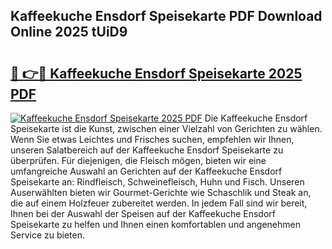 ## Kaffeekuche Ensdorf Speisekarte PDF Download Online 2025 tUiD9

# <h2><a href="http://gc7afi.nevu.top/?p=Kaffeekuche+Ensdorf+Speisekarte">🔗 👉🔴 Kaffeekuche Ensdorf Speisekarte 2025 PDF</a></h2>

[![Kaffeekuche Ensdorf Speisekarte 2025 PDF](https://i.imgur.com/dBaPXMq.png)](http://gc7afi.nevu.top/?p=Kaffeekuche+Ensdorf+Speisekarte)
Die Kaffeekuche Ensdorf Speisekarte ist die Kunst, zwischen einer Vielzahl von Gerichten zu wählen. Wenn Sie etwas Leichtes und Frisches suchen, empfehlen wir Ihnen, unseren Salatbereich auf der Kaffeekuche Ensdorf Speisekarte zu überprüfen. Für diejenigen, die Fleisch mögen, bieten wir eine umfangreiche Auswahl an Gerichten auf der Kaffeekuche Ensdorf Speisekarte an: Rindfleisch, Schweinefleisch, Huhn und Fisch. Unseren Auserwählten bieten wir Gourmet-Gerichte wie Schaschlik und Steak an, die auf einem Holzfeuer zubereitet werden. In jedem Fall sind wir bereit, Ihnen bei der Auswahl der Speisen auf der Kaffeekuche Ensdorf Speisekarte zu helfen und Ihnen einen komfortablen und angenehmen Service zu bieten.
